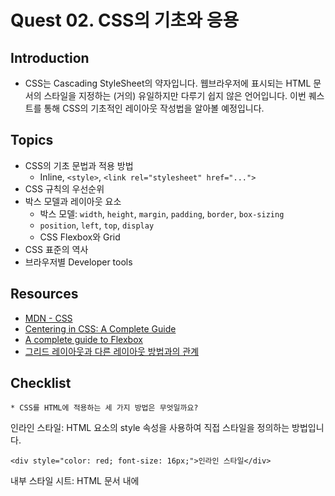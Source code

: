 # Quest 02. CSS의 기초와 응용

## Introduction
* CSS는 Cascading StyleSheet의 약자입니다. 웹브라우저에 표시되는 HTML 문서의 스타일을 지정하는 (거의) 유일하지만 다루기 쉽지 않은 언어입니다. 이번 퀘스트를 통해 CSS의 기초적인 레이아웃 작성법을 알아볼 예정입니다.

## Topics
* CSS의 기초 문법과 적용 방법
  * Inline, `<style>`, `<link rel="stylesheet" href="...">`
* CSS 규칙의 우선순위
* 박스 모델과 레이아웃 요소
  * 박스 모델: `width`, `height`, `margin`, `padding`, `border`, `box-sizing`
  * `position`, `left`, `top`, `display`
  * CSS Flexbox와 Grid
* CSS 표준의 역사
* 브라우저별 Developer tools

## Resources
* [MDN - CSS](https://developer.mozilla.org/ko/docs/Web/CSS)
* [Centering in CSS: A Complete Guide](https://css-tricks.com/centering-css-complete-guide/)
* [A complete guide to Flexbox](https://css-tricks.com/snippets/css/a-guide-to-flexbox/)
* [그리드 레이아웃과 다른 레이아웃 방법과의 관계](https://developer.mozilla.org/ko/docs/Web/CSS/CSS_Grid_Layout/%EA%B7%B8%EB%A6%AC%EB%93%9C_%EB%A0%88%EC%9D%B4%EC%95%84%EC%9B%83%EA%B3%BC_%EB%8B%A4%EB%A5%B8_%EB%A0%88%EC%9D%B4%EC%95%84%EC%9B%83_%EB%B0%A9%EB%B2%95%EA%B3%BC%EC%9D%98_%EA%B4%80%EA%B3%84)

## Checklist
`* CSS를 HTML에 적용하는 세 가지 방법은 무엇일까요?`  

인라인 스타일: HTML 요소의 style 속성을 사용하여 직접 스타일을 정의하는 방법입니다.  

```<div style="color: red; font-size: 16px;">인라인 스타일</div>```  

내부 스타일 시트: HTML 문서 내에 <style> 태그를 사용하여 스타일을 정의하는 방법입니다.  

```<head>
    <style>
        div {
            color: red;
            font-size: 16px;
        }
    </style>
</head>

외부 스타일 시트: 별도의 CSS 파일을 생성하고 HTML 문서에서 링크하여 스타일을 적용하는 방법입니다.

```<head>
    <link rel="stylesheet" type="text/css" href="styles.css">
</head>

___


  `* 세 가지 방법 각각의 장단점은 무엇일까요?`
`* CSS 규칙의 우선순위는 어떻게 결정될까요?`
`* CSS의 박스모델은 무엇일까요? 박스가 화면에서 차지하는 크기는 어떻게 결정될까요?`
`* float 속성은 왜 좋지 않을까요?`
`* Flexbox(Flexible box)와 CSS Grid의 차이와 장단점은 무엇일까요?`
`* CSS의 비슷한 요소들을 어떤 식으로 정리할 수 있을까요?`

## Quest
* Quest 01에서 만들었던 HTML을 바탕으로, [이 그림](screen.png)의 레이아웃과 CSS를 최대한 비슷하게 흉내내 보세요. 꼭 완벽히 정확할 필요는 없으나 align 등의 속성은 일치해야 합니다.
* **주의사항: 되도록이면 원래 페이지의 CSS를 참고하지 말고 아무것도 없는 백지에서 시작해 보도록 노력해 보세요!**

## Advanced
* 왜 CSS는 어려울까요?
* CSS의 어려움을 극복하기 위해 어떤 방법들이 제시되고 나왔을까요?
* CSS가 브라우저에 의해 해석되고 적용되기까지 내부적으로 어떤 과정을 거칠까요?
* 웹 폰트의 경우에는 브라우저 엔진 별로 어떤 과정을 통해 렌더링 될까요?
